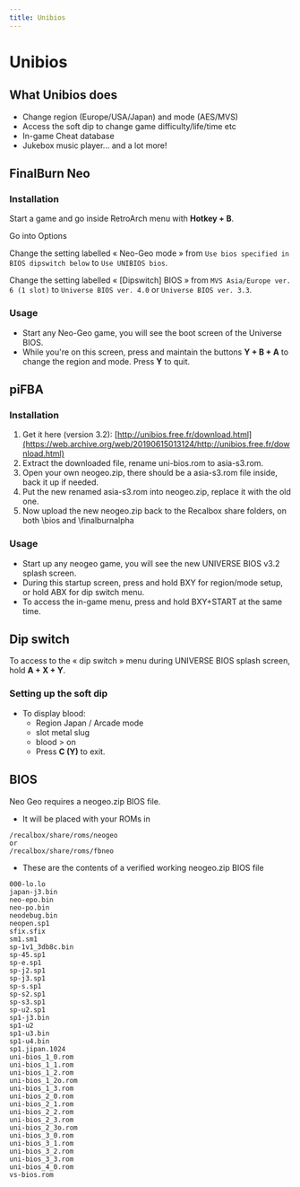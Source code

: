 ```yaml
---
title: Unibios
---
```


# Unibios

## What Unibios does

* Change region \(Europe/USA/Japan\) and mode \(AES/MVS\)
* Access the soft dip to change game difficulty/life/time etc
* In-game Cheat database
* Jukebox music player... and a lot more!

## FinalBurn Neo

### Installation

Start a game and go inside RetroArch menu with **Hotkey + B**.



Go into Options



Change the setting labelled « Neo-Geo mode » from `Use bios specified in BIOS dipswitch below` to `Use UNIBIOS bios`.



Change the setting labelled « \[Dipswitch\] BIOS » from `MVS Asia/Europe ver. 6 (1 slot)` to `Universe BIOS ver. 4.0` or `Universe BIOS ver. 3.3`.



### Usage

* Start any Neo-Geo game, you will see the boot screen of the Universe BIOS.
* While you're on this screen, press and maintain the buttons **Y + B + A** to change the region and mode. Press **Y** to quit.

## piFBA

### Installation

1. Get it here \(version 3.2\): [http://unibios.free.fr/download.html](https://web.archive.org/web/20190615013124/http://unibios.free.fr/download.html)
2. Extract the downloaded file, rename uni-bios.rom to asia-s3.rom.
3. Open your own neogeo.zip, there should be a asia-s3.rom file inside, back it up if needed.
4. Put the new renamed asia-s3.rom into neogeo.zip, replace it with the old one.
5. Now upload the new neogeo.zip back to the Recalbox share folders, on both \bios and \finalburnalpha

### Usage

* Start up any neogeo game, you will see the new UNIVERSE BIOS v3.2 splash screen.
* During this startup screen, press and hold BXY for region/mode setup, or hold ABX for dip switch menu.
* To access the in-game menu, press and hold BXY+START at the same time.

## Dip switch

To access to the « dip switch » menu during UNIVERSE BIOS splash screen, hold **A + X + Y**.

### Setting up the soft dip

* To display blood:
  * Region Japan / Arcade mode
  * slot metal slug
  * blood &gt; on
  * Press **C \(Y\)** to exit.

## BIOS

Neo Geo requires a neogeo.zip BIOS file.

* It will be placed with your ROMs in

```text
/recalbox/share/roms/neogeo
or
/recalbox/share/roms/fbneo
```

* These are the contents of a verified working neogeo.zip BIOS file

```text
000-lo.lo
japan-j3.bin
neo-epo.bin
neo-po.bin
neodebug.bin
neopen.sp1
sfix.sfix
sm1.sm1
sp-1v1_3db8c.bin
sp-45.sp1
sp-e.sp1
sp-j2.sp1
sp-j3.sp1
sp-s.sp1
sp-s2.sp1
sp-s3.sp1
sp-u2.sp1
sp1-j3.bin
sp1-u2
sp1-u3.bin
sp1-u4.bin
sp1.jipan.1024
uni-bios_1_0.rom
uni-bios_1_1.rom
uni-bios_1_2.rom
uni-bios_1_2o.rom
uni-bios_1_3.rom
uni-bios_2_0.rom
uni-bios_2_1.rom
uni-bios_2_2.rom
uni-bios_2_3.rom
uni-bios_2_3o.rom
uni-bios_3_0.rom
uni-bios_3_1.rom
uni-bios_3_2.rom
uni-bios_3_3.rom
uni-bios_4_0.rom
vs-bios.rom
```

